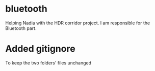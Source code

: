 # bluetooth
Helping Nadia with the HDR corridor project. I am responsible for the Bluetooth part.

# Added gitignore 
To keep the two folders' files unchanged
